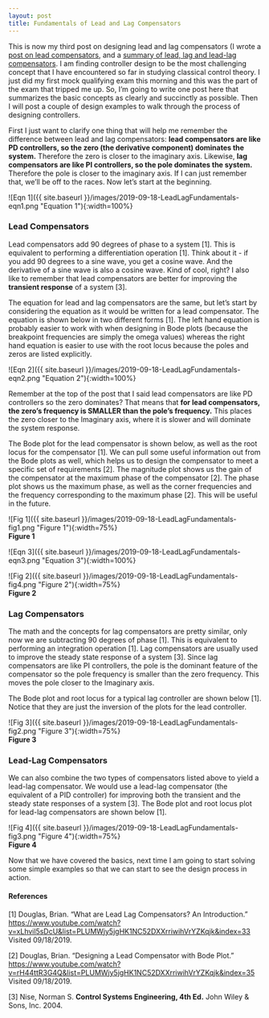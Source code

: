 ```yaml
---
layout: post
title: Fundamentals of Lead and Lag Compensators
---
```


This is now my third post on designing lead and lag compensators (I wrote a [post on lead compensators](https://sassafras13.github.io/LeadComp1/), and a [summary of lead, lag and lead-lag compensators](https://sassafras13.github.io/LeadLagCompensation/). I am finding controller design to be the most challenging concept that I have encountered so far in studying classical control theory. I just did my first mock qualifying exam this morning and this was the part of the exam that tripped me up. So, I’m going to write one post here that summarizes the basic concepts as clearly and succinctly as possible. Then I will post a couple of design examples to walk through the process of designing controllers. 

First I just want to clarify one thing that will help me remember the difference between lead and lag compensators: **lead compensators are like PD controllers, so the zero (the derivative component) dominates the system.** Therefore the zero is closer to the imaginary axis. Likewise, **lag compensators are like PI controllers, so the pole dominates the system.** Therefore the pole is closer to the imaginary axis. If I can just remember that, we’ll be off to the races. Now let’s start at the beginning. 

![Eqn 1]({{ site.baseurl }}/images/2019-09-18-LeadLagFundamentals-eqn1.png "Equation 1"){:width=100%}

### Lead Compensators
Lead compensators add 90 degrees of phase to a system [1]. This is equivalent to performing a differentiation operation [1]. Think about it - if you add 90 degrees to a sine wave, you get a cosine wave. And the derivative of a sine wave is also a cosine wave. Kind of cool, right? I also like to remember that lead compensators are better for improving the **transient response** of a system [3].

The equation for lead and lag compensators are the same, but let’s start by considering the equation as it would be written for a lead compensator. The equation is shown below in two different forms [1]. The left hand equation is probably easier to work with when designing in Bode plots (because the breakpoint frequencies are simply the omega values) whereas the right hand equation is easier to use with the root locus because the poles and zeros are listed explicitly. 

![Eqn 2]({{ site.baseurl }}/images/2019-09-18-LeadLagFundamentals-eqn2.png "Equation 2"){:width=100%}

Remember at the top of the post that I said lead compensators are like PD controllers so the zero dominates? That means that **for lead compensators, the zero’s frequency is SMALLER than the pole’s frequency.** This places the zero closer to the Imaginary axis, where it is slower and will dominate the system response. 

The Bode plot for the lead compensator is shown below, as well as the root locus for the compensator [1]. We can pull some useful information out from the Bode plots as well, which helps us to design the compensator to meet a specific set of requirements [2]. The magnitude plot shows us the gain of the compensator at the maximum phase of the compensator [2]. The phase plot shows us the maximum phase, as well as the corner frequencies and the frequency corresponding to the maximum phase [2]. This will be useful in the future. 

![Fig 1]({{ site.baseurl }}/images/2019-09-18-LeadLagFundamentals-fig1.png "Figure 1"){:width=75%}      
**Figure 1**

![Eqn 3]({{ site.baseurl }}/images/2019-09-18-LeadLagFundamentals-eqn3.png "Equation 3"){:width=100%}

![Fig 2]({{ site.baseurl }}/images/2019-09-18-LeadLagFundamentals-fig4.png "Figure 2"){:width=75%}      
**Figure 2**

### Lag Compensators
The math and the concepts for lag compensators are pretty similar, only now we are subtracting 90 degrees of phase [1]. This is equivalent to performing an integration operation [1]. Lag compensators are usually used to improve the steady state response of a system [3]. Since lag compensators are like PI controllers, the pole is the dominant feature of the compensator so the pole frequency is smaller than the zero frequency. This moves the pole closer to the Imaginary axis. 

The Bode plot and root locus for a typical lag controller are shown below [1]. Notice that they are just the inversion of the plots for the lead controller. 

![Fig 3]({{ site.baseurl }}/images/2019-09-18-LeadLagFundamentals-fig2.png "Figure 3"){:width=75%}      
**Figure 3**

### Lead-Lag Compensators
We can also combine the two types of compensators listed above to yield a lead-lag compensator. We would use a lead-lag compensator (the equivalent of a PID controller) for improving both the transient and the steady state responses of a system [3]. The Bode plot and root locus plot for lead-lag compensators are shown below [1]. 

![Fig 4]({{ site.baseurl }}/images/2019-09-18-LeadLagFundamentals-fig3.png "Figure 4"){:width=75%}      
**Figure 4**

Now that we have covered the basics, next time I am going to start solving some simple examples so that we can start to see the design process in action. 

#### References
[1] Douglas, Brian. “What are Lead Lag Compensators? An Introduction.” <https://www.youtube.com/watch?v=xLhvil5sDcU&list=PLUMWjy5jgHK1NC52DXXrriwihVrYZKqjk&index=33> Visited 09/18/2019. 

[2] Douglas, Brian. “Designing a Lead Compensator with Bode Plot.” <https://www.youtube.com/watch?v=rH44ttR3G4Q&list=PLUMWjy5jgHK1NC52DXXrriwihVrYZKqjk&index=35> Visited 09/18/2019. 

[3] Nise, Norman S. **Control Systems Engineering, 4th Ed.** John Wiley & Sons, Inc. 2004. 
